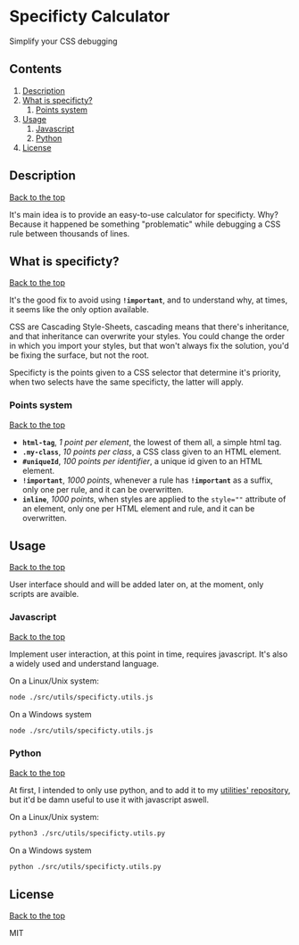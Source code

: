 # Specificty Calculator #

Simplify your CSS debugging

## Contents

1. [Description](#description)
1. [What is specificty?](#what-is-specificty)
    1. [Points system](#points-system)
1. [Usage](#usage)
    1. [Javascript](#javascript)
    1. [Python](#python)
1. [License](#license)

## Description
[Back to the top](#contents)

It's main idea is to provide an easy-to-use calculator for specificty. Why? Because it happened be something "problematic" while debugging a CSS rule between thousands of lines.

## What is specificty?
[Back to the top](#contents)

It's the good fix to avoid using **`!important`**, and to understand why, at times, it seems like the only option available.

CSS are Cascading Style-Sheets, cascading means that there's inheritance, and that inheritance can overwrite your styles. You could change the order in which you import your styles, but that won't always fix the solution, you'd be fixing the surface, but not the root.

Specificty is the points given to a CSS selector that determine it's priority, when two selects have the same specificty, the latter will apply.

### Points system
[Back to the top](#contents)

- **`html-tag`**, _1 point per element_, the lowest of them all, a simple html tag.
- **`.my-class`**, _10 points per class_, a CSS class given to an HTML element.
- **`#uniqueId`**, _100 points per identifier_, a unique id given to an HTML element.
- **`!important`**, _1000 points_, whenever a rule has **`!important`** as a suffix, only one per rule, and it can be overwritten.
- **`inline`**, _1000 points_, when styles are applied to the `style=""` attribute of an element, only one per HTML element and rule, and it can be overwritten.

## Usage
[Back to the top](#contents)

User interface should and will be added later on, at the moment, only scripts are avaible.

### Javascript
[Back to the top](#contents)

Implement user interaction, at this point in time, requires javascript. It's also a widely used and understand language.

On a Linux/Unix system:

```bash
node ./src/utils/specificty.utils.js
```

On a Windows system

```bash
node ./src/utils/specificty.utils.js
```

### Python
[Back to the top](#contents)

At first, I intended to only use python, and to add it to my [utilities' repository](https://github.com/jofaval/utilities), but it'd be damn useful to use it with javascript aswell.

On a Linux/Unix system:

```bash
python3 ./src/utils/specificty.utils.py
```

On a Windows system

```bash
python ./src/utils/specificty.utils.py
```

## License
[Back to the top](#contents)

MIT